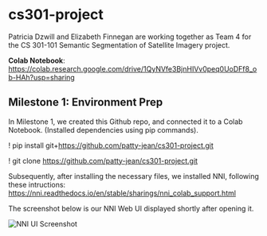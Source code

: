 # cs301-project
Patricia Dzwill and Elizabeth Finnegan are working together as Team 4 for the CS 301-101 Semantic Segmentation of Satellite Imagery project.

**Colab Notebook**: https://colab.research.google.com/drive/1QyNVfe3BjnHIVv0peq0UoDFf8_ob-HAh?usp=sharing

## Milestone 1: Environment Prep
In Milestone 1, we created this Github repo, and connected it to a Colab Notebook. (Installed dependencies using pip commands).

! pip install git+https://github.com/patty-jean/cs301-project.git


! git clone https://github.com/patty-jean/cs301-project.git

Subsequently, after installing the necessary files, we installed NNI, following these intructions: https://nni.readthedocs.io/en/stable/sharings/nni_colab_support.html

The screenshot below is our NNI Web UI displayed shortly after opening it. 

![NNI UI Screenshot](https://user-images.githubusercontent.com/117039859/198901139-f04eab6d-a8eb-48bb-a985-e67e54e52ae4.JPG)

